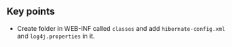 ## Key points
- Create folder in WEB-INF called `classes` and add `hibernate-config.xml` and `log4j.properties` in it.